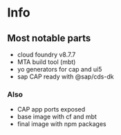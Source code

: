 # Info

## Most notable parts

- cloud foundry v8.7.7
- MTA build tool (mbt)
- yo generators for cap and ui5
- sap CAP ready with @sap/cds-dk

### Also

- CAP app ports exposed
- base image with cf and mbt
- final image with npm packages
